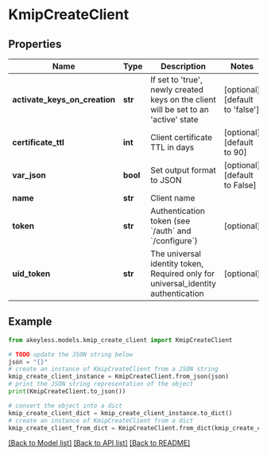 # KmipCreateClient


## Properties

Name | Type | Description | Notes
------------ | ------------- | ------------- | -------------
**activate_keys_on_creation** | **str** | If set to &#39;true&#39;, newly created keys on the client will be set to an &#39;active&#39; state | [optional] [default to 'false']
**certificate_ttl** | **int** | Client certificate TTL in days | [optional] [default to 90]
**var_json** | **bool** | Set output format to JSON | [optional] [default to False]
**name** | **str** | Client name | 
**token** | **str** | Authentication token (see &#x60;/auth&#x60; and &#x60;/configure&#x60;) | [optional] 
**uid_token** | **str** | The universal identity token, Required only for universal_identity authentication | [optional] 

## Example

```python
from akeyless.models.kmip_create_client import KmipCreateClient

# TODO update the JSON string below
json = "{}"
# create an instance of KmipCreateClient from a JSON string
kmip_create_client_instance = KmipCreateClient.from_json(json)
# print the JSON string representation of the object
print(KmipCreateClient.to_json())

# convert the object into a dict
kmip_create_client_dict = kmip_create_client_instance.to_dict()
# create an instance of KmipCreateClient from a dict
kmip_create_client_from_dict = KmipCreateClient.from_dict(kmip_create_client_dict)
```
[[Back to Model list]](../README.md#documentation-for-models) [[Back to API list]](../README.md#documentation-for-api-endpoints) [[Back to README]](../README.md)


